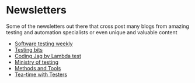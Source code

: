 # Newsletters

Some of the newsletters out there that cross post many blogs from amazing 
testing and automation specialists or even unique and valuable content

- [Software testing weekly](https://softwaretestingweekly.com/)
- [Testing bits](http://blog.testingcurator.com/category/testingbits/)
- [Coding Jag by Lambda test](https://www.lambdatest.com/newsletter/)
- [Ministry of testing](https://www.ministryoftesting.com/newsletter)
- [Methods and Tools](http://www.methodsandtools.com/)
- [Tea-time with Testers](https://www.teatimewithtesters.com/)
